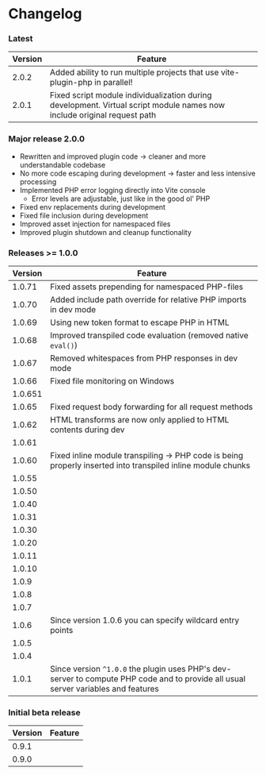 # Changelog

### Latest

| Version | Feature                                                                                                                 |
| ------- | ----------------------------------------------------------------------------------------------------------------------- |
| 2.0.2   | Added ability to run multiple projects that use vite-plugin-php in parallel!                                            |
| 2.0.1   | Fixed script module individualization during development. Virtual script module names now include original request path |

### Major release 2.0.0

-   Rewritten and improved plugin code -> cleaner and more understandable codebase
-   No more code escaping during development -> faster and less intensive processing
-   Implemented PHP error logging directly into Vite console
    -   Error levels are adjustable, just like in the good ol' PHP
-   Fixed env replacements during development
-   Fixed file inclusion during development
-   Improved asset injection for namespaced files
-   Improved plugin shutdown and cleanup functionality

### Releases >= 1.0.0

| Version | Feature                                                                                                                            |
| ------- | ---------------------------------------------------------------------------------------------------------------------------------- |
| 1.0.71  | Fixed assets prepending for namespaced PHP-files                                                                                   |
| 1.0.70  | Added include path override for relative PHP imports in dev mode                                                                   |
| 1.0.69  | Using new token format to escape PHP in HTML                                                                                       |
| 1.0.68  | Improved transpiled code evaluation (removed native `eval()`)                                                                      |
| 1.0.67  | Removed whitespaces from PHP responses in dev mode                                                                                 |
| 1.0.66  | Fixed file monitoring on Windows                                                                                                   |
| 1.0.651 |                                                                                                                                    |
| 1.0.65  | Fixed request body forwarding for all request methods                                                                              |
| 1.0.62  | HTML transforms are now only applied to HTML contents during dev                                                                   |
| 1.0.61  |                                                                                                                                    |
| 1.0.60  | Fixed inline module transpiling -> PHP code is being properly inserted into transpiled inline module chunks                        |
| 1.0.55  |                                                                                                                                    |
| 1.0.50  |                                                                                                                                    |
| 1.0.40  |                                                                                                                                    |
| 1.0.31  |                                                                                                                                    |
| 1.0.30  |                                                                                                                                    |
| 1.0.20  |                                                                                                                                    |
| 1.0.11  |                                                                                                                                    |
| 1.0.10  |                                                                                                                                    |
| 1.0.9   |                                                                                                                                    |
| 1.0.8   |                                                                                                                                    |
| 1.0.7   |                                                                                                                                    |
| 1.0.6   | Since version 1.0.6 you can specify wildcard entry points                                                                          |
| 1.0.5   |                                                                                                                                    |
| 1.0.4   |                                                                                                                                    |
| 1.0.1   | Since version `^1.0.0` the plugin uses PHP's dev-server to compute PHP code and to provide all usual server variables and features |

### Initial beta release

| Version | Feature |
| ------- | ------- |
| 0.9.1   |         |
| 0.9.0   |         |
